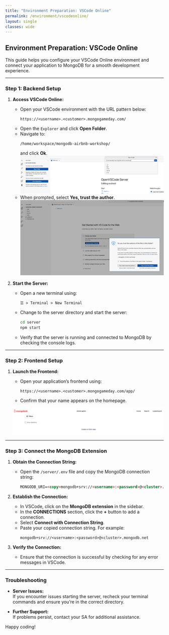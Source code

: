 ```yaml
---
title: "Environment Preparation: VSCode Online"
permalink: /environment/vscodeonline/
layout: single
classes: wide
---
```


## Environment Preparation: VSCode Online

This guide helps you configure your VSCode Online environment and connect your application to MongoDB for a smooth development experience.

---

### Step 1: Backend Setup

1. **Access VSCode Online:**
   - Open your VSCode environment with the URL pattern below:
     ```
     https://<username>.<customer>.mongogameday.com/
     ```
   - Open the `Explorer` and click **Open Folder**.
   - Navigate to:
     ```
     /home/workspace/mongodb-airbnb-workshop/
     ```
     and click **Ok**.
    ![Folder View](../../assets/images/environment-folder.png)  
   - When prompted, select **Yes, trust the author**.
    ![Trust Prompt](../../assets/images/environment-folder-trust.png)

2. **Start the Server:**
   - Open a new terminal using:
     ```
     ☰ > Terminal > New Terminal
     ```
   - Change to the server directory and start the server:
     ```bash
     cd server
     npm start
     ```
   - Verify that the server is running and connected to MongoDB by checking the console logs.

---

### Step 2: Frontend Setup

1. **Launch the Frontend:**
   - Open your application’s frontend using:
     ```
     https://<username>.<customer>.mongogameday.com/app/
     ```
   - Confirm that your name appears on the homepage.

   ![Frontend Name Display](../../assets/images/environment-name.png)

---

### Step 3: Connect the MongoDB Extension

1. **Obtain the Connection String:**  
   - Open the `/server/.env` file and copy the MongoDB connection string:  
     ```markdown  
     MONGODB_URI=<copy>mongodb+srv://<username>:<password>@<cluster>.mongodb.net</copy>/?retryWrites=true&w=majority  
     ```

2. **Establish the Connection:**
   - In VSCode, click on the **MongoDB extension** in the sidebar.
   - In the **CONNECTIONS** section, click the **+** button to add a connection.
   - Select **Connect with Connection String**.
   - Paste your copied connection string. For example:
     ```
     mongodb+srv://<username>:<password>@<cluster>.mongodb.net
     ```

3. **Verify the Connection:**
   - Ensure that the connection is successful by checking for any error messages in VSCode.

---

### Troubleshooting

- **Server Issues:**  
  If you encounter issues starting the server, recheck your terminal commands and ensure you’re in the correct directory.

- **Further Support:**  
  If problems persist, contact your SA for additional assistance.

Happy coding!
